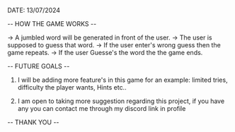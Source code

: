 

DATE: 13/07/2024

-- HOW THE GAME WORKS --

-> A jumbled word will be generated in front of the user.
-> The user is supposed to guess that word.
-> If the user enter's wrong guess then the game repeats.
-> If the user Guesse's the word the the game ends.

-- FUTURE GOALS --

1) I will be adding more feature's in this game for an example: limited tries, difficulty the player wants, Hints etc..
   
2) I am open to taking more suggestion regarding this project, if you have any you can contact me through my discord link in profile

-- THANK YOU --
